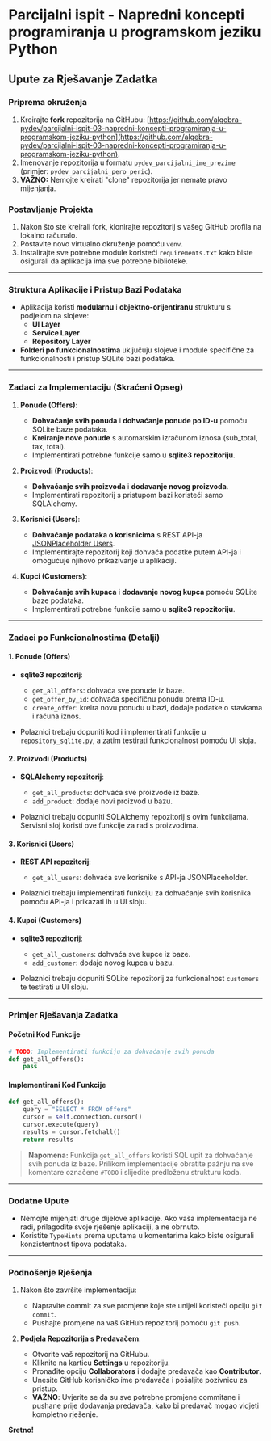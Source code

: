 # Parcijalni ispit - Napredni koncepti programiranja u programskom jeziku Python

## Upute za Rješavanje Zadatka

### Priprema okruženja
1. Kreirajte **fork** repozitorija na GitHubu: [https://github.com/algebra-pydev/parcijalni-ispit-03-napredni-koncepti-programiranja-u-programskom-jeziku-python](https://github.com/algebra-pydev/parcijalni-ispit-03-napredni-koncepti-programiranja-u-programskom-jeziku-python).
2. Imenovanje repozitorija u formatu `pydev_parcijalni_ime_prezime` (primjer: `pydev_parcijalni_pero_peric`).
3. **VAŽNO:** Nemojte kreirati "clone" repozitorija jer nemate pravo mijenjanja.

### Postavljanje Projekta
1. Nakon što ste kreirali fork, klonirajte repozitorij s vašeg GitHub profila na lokalno računalo.
2. Postavite novo virtualno okruženje pomoću `venv`.
3. Instalirajte sve potrebne module koristeći `requirements.txt` kako biste osigurali da aplikacija ima sve potrebne biblioteke.

---

### Struktura Aplikacije i Pristup Bazi Podataka
- Aplikacija koristi **modularnu** i **objektno-orijentiranu** strukturu s podjelom na slojeve:
  - **UI Layer**
  - **Service Layer**
  - **Repository Layer**
- **Folderi po funkcionalnostima** uključuju slojeve i module specifične za funkcionalnosti i pristup SQLite bazi podataka.

---

### Zadaci za Implementaciju (Skraćeni Opseg)

1. **Ponude (Offers)**:
   - **Dohvaćanje svih ponuda** i **dohvaćanje ponude po ID-u** pomoću SQLite baze podataka.
   - **Kreiranje nove ponude** s automatskim izračunom iznosa (sub_total, tax, total).
   - Implementirati potrebne funkcije samo u **sqlite3 repozitoriju**.

2. **Proizvodi (Products)**:
   - **Dohvaćanje svih proizvoda** i **dodavanje novog proizvoda**.
   - Implementirati repozitorij s pristupom bazi koristeći samo SQLAlchemy.

3. **Korisnici (Users)**:
   - **Dohvaćanje podataka o korisnicima** s REST API-ja [JSONPlaceholder Users](https://jsonplaceholder.typicode.com/users).
   - Implementirajte repozitorij koji dohvaća podatke putem API-ja i omogućuje njihovo prikazivanje u aplikaciji.

4. **Kupci (Customers)**:
   - **Dohvaćanje svih kupaca** i **dodavanje novog kupca** pomoću SQLite baze podataka.
   - Implementirati potrebne funkcije samo u **sqlite3 repozitoriju**.

---

### Zadaci po Funkcionalnostima (Detalji)

#### 1. Ponude (Offers)
   - **sqlite3 repozitorij**:
     - `get_all_offers`: dohvaća sve ponude iz baze.
     - `get_offer_by_id`: dohvaća specifičnu ponudu prema ID-u.
     - `create_offer`: kreira novu ponudu u bazi, dodaje podatke o stavkama i računa iznos.

   - Polaznici trebaju dopuniti kod i implementirati funkcije u `repository_sqlite.py`, a zatim testirati funkcionalnost pomoću UI sloja.

#### 2. Proizvodi (Products)
   - **SQLAlchemy repozitorij**:
     - `get_all_products`: dohvaća sve proizvode iz baze.
     - `add_product`: dodaje novi proizvod u bazu.

   - Polaznici trebaju dopuniti SQLAlchemy repozitorij s ovim funkcijama. Servisni sloj koristi ove funkcije za rad s proizvodima.

#### 3. Korisnici (Users)
   - **REST API repozitorij**:
     - `get_all_users`: dohvaća sve korisnike s API-ja JSONPlaceholder.

   - Polaznici trebaju implementirati funkciju za dohvaćanje svih korisnika pomoću API-ja i prikazati ih u UI sloju.

#### 4. Kupci (Customers)
   - **sqlite3 repozitorij**:
     - `get_all_customers`: dohvaća sve kupce iz baze.
     - `add_customer`: dodaje novog kupca u bazu.

   - Polaznici trebaju dopuniti SQLite repozitorij za funkcionalnost `customers` te testirati u UI sloju.

---

### Primjer Rješavanja Zadatka

#### Početni Kod Funkcije
```python
# TODO: Implementirati funkciju za dohvaćanje svih ponuda
def get_all_offers():
    pass
```

#### Implementirani Kod Funkcije
```python
def get_all_offers():
    query = "SELECT * FROM offers"
    cursor = self.connection.cursor()
    cursor.execute(query)
    results = cursor.fetchall()
    return results
```

> **Napomena:** Funkcija `get_all_offers` koristi SQL upit za dohvaćanje svih ponuda iz baze. Prilikom implementacije obratite pažnju na sve komentare označene `#TODO` i slijedite predloženu strukturu koda.

---

### Dodatne Upute

- Nemojte mijenjati druge dijelove aplikacije. Ako vaša implementacija ne radi, prilagodite svoje rješenje aplikaciji, a ne obrnuto.
- Koristite `TypeHints` prema uputama u komentarima kako biste osigurali konzistentnost tipova podataka.

---

### Podnošenje Rješenja

1. Nakon što završite implementaciju:
   - Napravite commit za sve promjene koje ste unijeli koristeći opciju `git commit`.
   - Pushajte promjene na vaš GitHub repozitorij pomoću `git push`.

2. **Podjela Repozitorija s Predavačem**:
   - Otvorite vaš repozitorij na GitHubu.
   - Kliknite na karticu **Settings** u repozitoriju.
   - Pronađite opciju **Collaborators** i dodajte predavača kao **Contributor**.
   - Unesite GitHub korisničko ime predavača i pošaljite pozivnicu za pristup.
   - **VAŽNO**: Uvjerite se da su sve potrebne promjene commitane i pushane prije dodavanja predavača, kako bi predavač mogao vidjeti kompletno rješenje.

**Sretno!**
